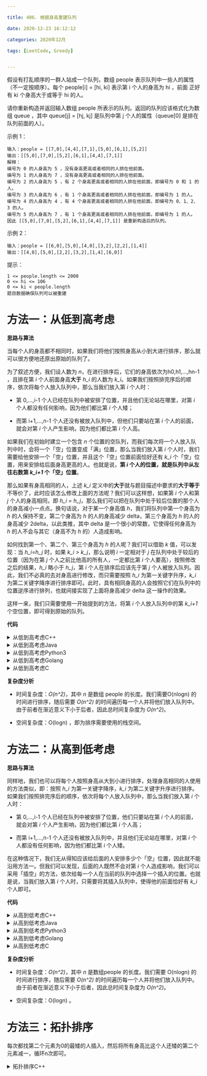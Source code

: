 ```yaml
---

title: 406. 根据身高重建队列

date: 2020-12-23 16:12:12

categories: 2020年12月

tags: [LeetCode, Greedy]


---
```

 
假设有打乱顺序的一群人站成一个队列，数组 people 表示队列中一些人的属性（不一定按顺序）。每个 people[i] = [hi, ki] 表示第 i 个人的身高为 hi ，前面 正好 有 ki 个身高大于或等于 hi 的人。

请你重新构造并返回输入数组 people 所表示的队列。返回的队列应该格式化为数组 queue ，其中 queue[j] = [hj, kj] 是队列中第 j 个人的属性（queue[0] 是排在队列前面的人）。

<!-- more -->


示例 1：

    输入：people = [[7,0],[4,4],[7,1],[5,0],[6,1],[5,2]]
    输出：[[5,0],[7,0],[5,2],[6,1],[4,4],[7,1]]
    解释：
    编号为 0 的人身高为 5 ，没有身高更高或者相同的人排在他前面。
    编号为 1 的人身高为 7 ，没有身高更高或者相同的人排在他前面。
    编号为 2 的人身高为 5 ，有 2 个身高更高或者相同的人排在他前面，即编号为 0 和 1 的人。
    编号为 3 的人身高为 6 ，有 1 个身高更高或者相同的人排在他前面，即编号为 1 的人。
    编号为 4 的人身高为 4 ，有 4 个身高更高或者相同的人排在他前面，即编号为 0、1、2、3 的人。
    编号为 5 的人身高为 7 ，有 1 个身高更高或者相同的人排在他前面，即编号为 1 的人。
    因此 [[5,0],[7,0],[5,2],[6,1],[4,4],[7,1]] 是重新构造后的队列。
示例 2：
    
    输入：people = [[6,0],[5,0],[4,0],[3,2],[2,2],[1,4]]
    输出：[[4,0],[5,0],[2,2],[3,2],[1,4],[6,0]]


提示：
    
    1 <= people.length <= 2000
    0 <= hi <= 106
    0 <= ki < people.length
    题目数据确保队列可以被重建
    
# 方法一：从低到高考虑

**思路与算法**

当每个人的身高都不相同时，如果我们将他们按照身高从小到大进行排序，那么就可以很方便地还原出原始的队列了。

为了叙述方便，我们设人数为 *n*，在进行排序后，它们的身高依次为h0,h1,...,hn-1 ，且排在第 *i* 个人前面身高**大于** *h_i* 的人数为 *k_i*。如果我们按照排完序后的顺序，依次将每个人放入队列中，那么当我们放入第 *i* 个人时：

- 第 0,...,i-1 个人已经在队列中被安排了位置，并且他们无论站在哪里，对第 *i* 个人都没有任何影响，因为他们都比第 *i* 个人矮；

- 而第 i+1,...,n-1 个人还没有被放入队列中，但他们只要站在第 *i* 个人的前面，就会对第 *i* 个人产生影响，因为他们都比第 *i* 个人高。

如果我们在初始时建立一个包含 *n* 个位置的空队列，而我们每次将一个人放入队列中时，会将一个「空」位置变成「满」位置，那么当我们放入第 *i* 个人时，我们需要给他安排一个「空」位置，并且这个「空」位置前面恰好还有 *k_i* 个「空」位置，用来安排给后面身高更高的人。也就是说，**第 *i* 个人的位置，就是队列中从左往右数第 *k_i+1* 个「空」位置**。

那么如果有身高相同的人，上述 *k_i* 定义中的**大于**就与题目描述中要求的**大于等于**不等价了，此时应该怎么修改上面的方法呢？我们可以这样想，如果第 *i* 个人和第 *j* 个人的身高相同，即 *h_i = h_j*，那么我们可以把在队列中处于较后位置的那个人的身高减小一点点。换句话说，对于某一个身高值 *h*，我们将队列中第一个身高为 *h* 的人保持不变，第二个身高为 *h* 的人的身高减少 delta，第三个身高为 *h* 的人的身高减少 2delta，以此类推，其中 delta  是一个很小的常数，它使得任何身高为 *h* 的人不会与其它（身高不为 *h* 的）人造成影响。

如何找到第一个、第二个、第三个身高为 *h* 的人呢？我们可以借助 *k* 值，可以发现：当 *h_i=h_j* 时，如果 *k_i > k_j*，那么说明 *i* 一定相对于 *j* 在队列中处于较后的位置（因为在第 *j* 个人之前比他高的所有人，一定都比第 *i* 个人要高），按照修改之后的结果，*h_i* 略小于 *h_j*，第 *i* 个人在排序后应该先于第 *j* 个人被放入队列。因此，我们不必真的去对身高进行修改，而只需要按照 *h_i* 为第一关键字升序，*k_i* 为第二关键字降序进行排序即可。此时，具有相同身高的人会按照它们在队列中的位置逆序进行排列，也就间接实现了上面将身高减少 delta 这一操作的效果。

这样一来，我们只需要使用一开始提到的方法，将第 *i* 个人放入队列中的第 *k_i+1* 个空位置，即可得到原始的队列。

**代码**

<details>
    <summary>从低到高考虑C++</summary>

```C++ [sol1-C++]
class Solution {
public:
    vector<vector<int>> reconstructQueue(vector<vector<int>>& people) {
        sort(people.begin(), people.end(), [](const vector<int>& u, const vector<int>& v) {
            return u[0] < v[0] || (u[0] == v[0] && u[1] > v[1]);
        });
        int n = people.size();
        vector<vector<int>> ans(n);
        for (const vector<int>& person: people) {
            int spaces = person[1] + 1;
            for (int i = 0; i < n; ++i) {
                if (ans[i].empty()) {
                    --spaces;
                    if (!spaces) {
                        ans[i] = person;
                        break;
                    }
                }
            }
        }
        return ans;
    }
};
```

</details>
<details>
    <summary>从低到高考虑Java</summary>

```Java [sol1-Java]
class Solution {
    public int[][] reconstructQueue(int[][] people) {
        Arrays.sort(people, new Comparator<int[]>() {
            public int compare(int[] person1, int[] person2) {
                if (person1[0] != person2[0]) {
                    return person1[0] - person2[0];
                } else {
                    return person2[1] - person1[1];
                }
            }
        });
        int n = people.length;
        int[][] ans = new int[n][];
        for (int[] person : people) {
            int spaces = person[1] + 1;
            for (int i = 0; i < n; ++i) {
                if (ans[i] == null) {
                    --spaces;
                    if (spaces == 0) {
                        ans[i] = person;
                        break;
                    }
                }
            }
        }
        return ans;
    }
}
```
</details>
<details>
    <summary>从低到高考虑Python3</summary>

```Python [sol1-Python3]
class Solution:
    def reconstructQueue(self, people: List[List[int]]) -> List[List[int]]:
        people.sort(key=lambda x: (x[0], -x[1]))
        n = len(people)
        ans = [[] for _ in range(n)]
        for person in people:
            spaces = person[1] + 1
            for i in range(n):
                if not ans[i]:
                    spaces -= 1
                    if spaces == 0:
                        ans[i] = person
                        break
        return ans
```

</details>
<details>
    <summary>从低到高考虑Golang</summary>
    
```Golang [sol1-Golang]
func reconstructQueue(people [][]int) [][]int {
    sort.Slice(people, func(i, j int) bool {
        a, b := people[i], people[j]
        return a[0] < b[0] || a[0] == b[0] && a[1] > b[1]
    })
    ans := make([][]int, len(people))
    for _, person := range people {
        spaces := person[1] + 1
        for i := range ans {
            if ans[i] == nil {
                spaces--
                if spaces == 0 {
                    ans[i] = person
                    break
                }
            }
        }
    }
    return ans
}
```

</details>
<details>
    <summary>从低到高考虑C</summary>
    
```C [sol1-C]
int cmp(const void* _a, const void* _b) {
    int *a = *(int**)_a, *b = *(int**)_b;
    return a[0] == b[0] ? b[1] - a[1] : a[0] - b[0];
}

int** reconstructQueue(int** people, int peopleSize, int* peopleColSize, int* returnSize, int** returnColumnSizes) {
    qsort(people, peopleSize, sizeof(int*), cmp);
    int** ans = malloc(sizeof(int*) * peopleSize);
    *returnSize = peopleSize;
    *returnColumnSizes = malloc(sizeof(int) * peopleSize);
    memset(*returnColumnSizes, 0, sizeof(int) * peopleSize);
    for (int i = 0; i < peopleSize; ++i) {
        int spaces = people[i][1] + 1;
        for (int j = 0; j < peopleSize; ++j) {
            if ((*returnColumnSizes)[j] == 0) {
                spaces--;
                if (!spaces) {
                    (*returnColumnSizes)[j] = 2;
                    ans[j] = malloc(sizeof(int) * 2);
                    ans[j][0] = people[i][0], ans[j][1] = people[i][1];
                    break;
                }
            }
        }
    }
    return ans;
}
```

</details>


**复杂度分析**

- 时间复杂度：*O(n^2)*，其中 *n* 是数组 people 的长度。我们需要O(nlogn) 的时间进行排序，随后需要 *O(n^2)* 的时间遍历每一个人并将他们放入队列中。由于前者在渐近意义下小于后者，因此总时间复杂度为 *O(n^2)*。

- 空间复杂度：O(logn) ，即为排序需要使用的栈空间。

# 方法二：从高到低考虑

**思路与算法**

同样地，我们也可以将每个人按照身高从大到小进行排序，处理身高相同的人使用的方法类似，即：按照 *h_i* 为第一关键字降序，*k_i* 为第二关键字升序进行排序。如果我们按照排完序后的顺序，依次将每个人放入队列中，那么当我们放入第 *i* 个人时：

- 第 0,...,i-1 个人已经在队列中被安排了位置，他们只要站在第 *i* 个人的前面，就会对第 *i* 个人产生影响，因为他们都比第 *i* 个人高；

- 而第 i+1,...,n-1 个人还没有被放入队列中，并且他们无论站在哪里，对第 *i* 个人都没有任何影响，因为他们都比第 *i* 个人矮。

在这种情况下，我们无从得知应该给后面的人安排多少个「空」位置，因此就不能沿用方法一。但我们可以发现，后面的人既然不会对第 *i* 个人造成影响，我们可以采用「插空」的方法，依次给每一个人在当前的队列中选择一个插入的位置。也就是说，当我们放入第 *i* 个人时，只需要将其插入队列中，使得他的前面恰好有 *k_i* 个人即可。

**代码**


<details>
    <summary>从高到低考虑C++</summary>
   
```C++ [sol2-C++]
class Solution {
public:
    vector<vector<int>> reconstructQueue(vector<vector<int>>& people) {
        sort(people.begin(), people.end(), [](const vector<int>& u, const vector<int>& v) {
            return u[0] > v[0] || (u[0] == v[0] && u[1] < v[1]);
        });
        vector<vector<int>> ans;
        for (const vector<int>& person: people) {
            ans.insert(ans.begin() + person[1], person);
        }
        return ans;
    }
};
```

</details>
<details>
    <summary>从高到低考虑Java</summary>
   
```Java [sol2-Java]
class Solution {
    public int[][] reconstructQueue(int[][] people) {
        Arrays.sort(people, new Comparator<int[]>() {
            public int compare(int[] person1, int[] person2) {
                if (person1[0] != person2[0]) {
                    return person2[0] - person1[0];
                } else {
                    return person1[1] - person2[1];
                }
            }
        });
        List<int[]> ans = new ArrayList<int[]>();
        for (int[] person : people) {
            ans.add(person[1], person);
        }
        return ans.toArray(new int[ans.size()][]);
    }
}
```

</details>
<details>
    <summary>从高到低考虑Python3</summary>
   
```Python [sol2-Python3]
class Solution:
    def reconstructQueue(self, people: List[List[int]]) -> List[List[int]]:
        people.sort(key=lambda x: (-x[0], x[1]))
        n = len(people)
        ans = list()
        for person in people:
            ans[person[1]:person[1]] = [person]
        return ans
```

</details>
<details>
    <summary>从高到低考虑Golang</summary>
   
```Golang [sol2-Golang]
func reconstructQueue(people [][]int) (ans [][]int) {
    sort.Slice(people, func(i, j int) bool {
        a, b := people[i], people[j]
        return a[0] > b[0] || a[0] == b[0] && a[1] < b[1]
    })
    for _, person := range people {
        idx := person[1]
        ans = append(ans[:idx], append([][]int{person}, ans[idx:]...)...)
    }
    return
}
```

</details>
<details>
    <summary>从高到低考虑C</summary>
   
```C [sol2-C]
int cmp(const void* _a, const void* _b) {
    int *a = *(int**)_a, *b = *(int**)_b;
    return a[0] == b[0] ? a[1] - b[1] : b[0] - a[0];
}

int** reconstructQueue(int** people, int peopleSize, int* peopleColSize, int* returnSize, int** returnColumnSizes) {
    qsort(people, peopleSize, sizeof(int*), cmp);
    int** ans = malloc(sizeof(int*) * peopleSize);
    *returnSize = 0;
    *returnColumnSizes = malloc(sizeof(int) * peopleSize);
    for (int i = 0; i < peopleSize; i++) {
        (*returnColumnSizes)[i] = 2;
    }
    for (int i = 0; i < peopleSize; ++i) {
        int* person = people[i];
        (*returnSize)++;
        for (int j = (*returnSize) - 1; j > person[1]; j--) {
            ans[j] = ans[j - 1];
        }
        int* tmp = malloc(sizeof(int) * 2);
        tmp[0] = person[0], tmp[1] = person[1];
        ans[person[1]] = tmp;
    }
    return ans;
}
```

</details>

**复杂度分析**

- 时间复杂度：*O(n^2)*，其中 *n* 是数组people 的长度。我们需要 O(nlogn)  的时间进行排序，随后需要 *O(n^2)* 的时间遍历每一个人并将他们放入队列中。由于前者在渐近意义下小于后者，因此总时间复杂度为 *O(n^2)*。

- 空间复杂度：O(logn) 。


# 方法三：拓扑排序

每次都找第二个元素为0的最矮的人插入，然后将所有身高比这个人还矮的第二个元素减一，循环n次即可。



<details>
    <summary>拓扑排序C++</summary>
   
```C++ [sol2-C++]
class Solution {
public:
    vector<vector<int>> reconstructQueue(vector<vector<int>>& people) {
        vector<vector<int>> ans;
        vector<vector<int>> peo(people.begin(),people.end());
        int n=people.size();
        for(int i=0;i<n;i++){
            int temp=-1;
            for(int j=0;j<n;j++){
                if(people[j][1]==0){
                    if(temp==-1) temp=j;
                    else temp=people[temp][0]<people[j][0]?temp:j;
                }
            }
            ans.push_back(peo[temp]);
            for(int j=0;j<n;j++){
                if(people[j][0]<=people[temp][0]) people[j][1]--;
            }
        }
        return ans;
    }
};


```

</details>